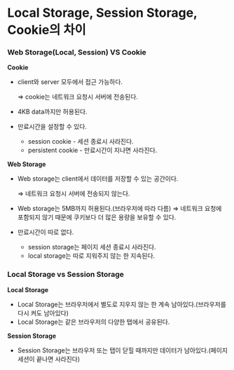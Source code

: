 # Local Storage, Session Storage, Cookie의 차이

### Web Storage(Local, Session) VS Cookie

**Cookie**

- client와 server 모두에서 접근 가능하다.

  ⇒ cookie는 네트워크 요청시 서버에 전송된다.

- 4KB data까지만 허용된다.

- 만료시간을 설정할 수 있다.
  - session cookie - 세션 종료시 사라진다.
  - persistent cookie - 만료시간이 지나면 사라진다.

**Web Storage**

- Web storage는 client에서 데이터를 저장할 수 있는 공간이다.

  ⇒ 네트워크 요청시 서버에 전송되지 않는다.

- Web storage는 5MB까지 허용된다.(브라우저에 따라 다름)
  ⇒ 네트워크 요청에 포함되지 않기 때문에 쿠키보다 더 많은 용량을 보유할 수 있다.

- 만료시간이 따로 없다.
  - session storage는 페이지 세션 종료시 사라진다.
  - local storage는 따로 지워주지 않는 한 지속된다.

### Local Storage vs Session Storage

**Local Storage**

- Local Storage는 브라우저에서 별도로 지우지 않는 한 계속 남아있다.(브라우저를 다시 켜도 남아있다)
- Local Storage는 같은 브라우저의 다양한 탭에서 공유된다.

**Session Storage**

- Session Storage는 브라우저 또는 탭이 닫힐 때까지만 데이터가 남아있다.(페이지 세션이 끝나면 사라진다)
